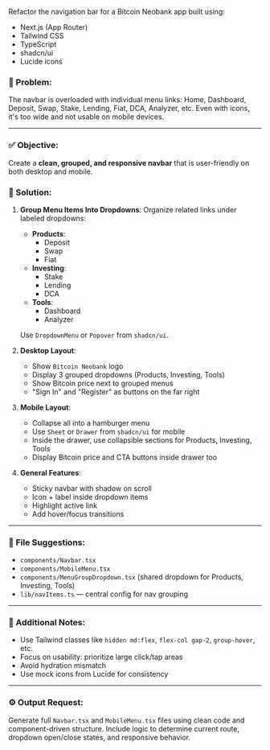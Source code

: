 Refactor the navigation bar for a Bitcoin Neobank app built using:

- Next.js (App Router)
- Tailwind CSS
- TypeScript
- shadcn/ui
- Lucide icons

### 📱 Problem:
The navbar is overloaded with individual menu links: Home, Dashboard, Deposit, Swap, Stake, Lending, Fiat, DCA, Analyzer, etc. Even with icons, it's too wide and not usable on mobile devices.

---

### ✅ Objective:
Create a **clean, grouped, and responsive navbar** that is user-friendly on both desktop and mobile.

### 🧭 Solution:

1. **Group Menu Items Into Dropdowns**:
   Organize related links under labeled dropdowns:
   - **Products**:
     - Deposit
     - Swap
     - Fiat
   - **Investing**:
     - Stake
     - Lending
     - DCA
   - **Tools**:
     - Dashboard
     - Analyzer

   Use `DropdownMenu` or `Popover` from `shadcn/ui`.

2. **Desktop Layout**:
   - Show `Bitcoin Neobank` logo
   - Display 3 grouped dropdowns (Products, Investing, Tools)
   - Show Bitcoin price next to grouped menus
   - "Sign In" and "Register" as buttons on the far right

3. **Mobile Layout**:
   - Collapse all into a hamburger menu
   - Use `Sheet` or `Drawer` from `shadcn/ui` for mobile
   - Inside the drawer, use collapsible sections for Products, Investing, Tools
   - Display Bitcoin price and CTA buttons inside drawer too

4. **General Features**:
   - Sticky navbar with shadow on scroll
   - Icon + label inside dropdown items
   - Highlight active link
   - Add hover/focus transitions

---

### 📁 File Suggestions:

- `components/Navbar.tsx`
- `components/MobileMenu.tsx`
- `components/MenuGroupDropdown.tsx` (shared dropdown for Products, Investing, Tools)
- `lib/navItems.ts` — central config for nav grouping

---

### 📌 Additional Notes:

- Use Tailwind classes like `hidden md:flex`, `flex-col gap-2`, `group-hover`, etc.
- Focus on usability: prioritize large click/tap areas
- Avoid hydration mismatch
- Use mock icons from Lucide for consistency

---

### ⚙️ Output Request:
Generate full `Navbar.tsx` and `MobileMenu.tsx` files using clean code and component-driven structure. Include logic to determine current route, dropdown open/close states, and responsive behavior.
